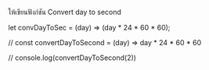 ให้เขียนฟังก์ชัน Convert day to second

let convDayToSec = (day) => (day * 24 * 60 * 60);

// const convertDayToSecond = (day) => day * 24 * 60 * 60

// console.log(convertDayToSecond(2))